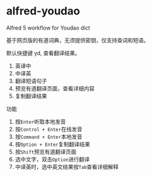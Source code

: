 # alfred-youdao
Alfred 5 workflow for Youdao dict

基于网页版的有道词典，无须提供密钥，仅支持查词和短语。

默认快捷键 yd, 查看翻译结果。

1. 英译中
2. 中译英
3. 翻译短语句子
4. 预览有道翻译页面，查看详细内容
5. 复制翻译结果

功能

1. 按`Enter`听取本地发音
2. 按`Control + Enter`在线发音
3. 按`Command + Enter`本地发音
4. 按`Option + Enter`复制翻译结果
5. 按`Shift`预览有道翻译页面
6. 选中文字，双击`Option`进行翻译
7. 中译英时，选中英文结果按`Tab`查看详细解释
